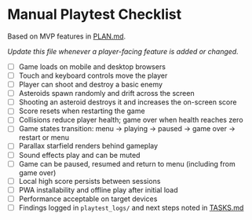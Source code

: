 # Manual Playtest Checklist

Based on MVP features in [PLAN.md](PLAN.md).

_Update this file whenever a player-facing feature is added or changed._

- [ ] Game loads on mobile and desktop browsers
- [ ] Touch and keyboard controls move the player
- [ ] Player can shoot and destroy a basic enemy
- [ ] Asteroids spawn randomly and drift across the screen
- [ ] Shooting an asteroid destroys it and increases the on-screen score
- [ ] Score resets when restarting the game
- [ ] Collisions reduce player health; game over when health reaches zero
- [ ] Game states transition: menu → playing → paused → game over → restart or menu
- [ ] Parallax starfield renders behind gameplay
- [ ] Sound effects play and can be muted
- [ ] Game can be paused, resumed and return to menu (including from game over)
- [ ] Local high score persists between sessions
- [ ] PWA installability and offline play after initial load
- [ ] Performance acceptable on target devices
- [ ] Findings logged in `playtest_logs/` and next steps noted in [TASKS.md](TASKS.md)
